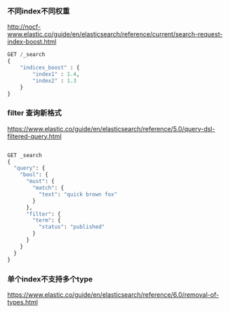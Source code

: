### 不同index不同权重

http://nocf-www.elastic.co/guide/en/elasticsearch/reference/current/search-request-index-boost.html

```python
GET /_search
{
    "indices_boost" : {
        "index1" : 1.4,
        "index2" : 1.3
    }
}
```


### filter 查询新格式

https://www.elastic.co/guide/en/elasticsearch/reference/5.0/query-dsl-filtered-query.html

```python

GET _search
{
  "query": {
    "bool": {
      "must": {
        "match": {
          "text": "quick brown fox"
        }
      },
      "filter": {
        "term": {
          "status": "published"
        }
      }
    }
  }
}
```

### 单个index不支持多个type

https://www.elastic.co/guide/en/elasticsearch/reference/6.0/removal-of-types.html
